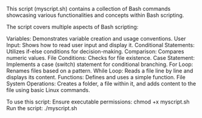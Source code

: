 
This script (myscript.sh) contains a collection of Bash commands showcasing various functionalities and concepts within Bash scripting.

The script covers multiple aspects of Bash scripting:

Variables: Demonstrates variable creation and usage conventions.
User Input: Shows how to read user input and display it.
Conditional Statements: Utilizes if-else conditions for decision-making.
Comparison: Compares numeric values.
File Conditions: Checks for file existence.
Case Statement: Implements a case (switch) statement for conditional branching.
For Loop: Renames files based on a pattern.
While Loop: Reads a file line by line and displays its content.
Functions: Defines and uses a simple function.
File System Operations: Creates a folder, a file within it, and adds content to the file using basic Linux commands.

To use this script:
Ensure executable permissions: chmod +x myscript.sh
Run the script: ./myscript.sh
